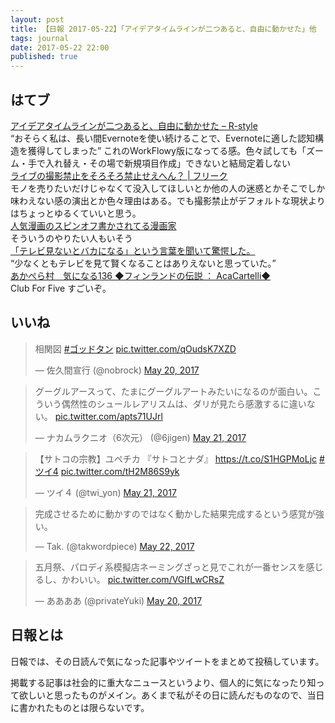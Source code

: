 ```yaml
---
layout: post
title: 【日報 2017-05-22】「アイデアタイムラインが二つあると、自由に動かせた」他
tags: journal
date: 2017-05-22 22:00
published: true
---
```



## はてブ

<div class="news"><a href="http://rashita.net/blog/?p=22104" target="_blank">アイデアタイムラインが二つあると、自由に動かせた – R-style</a>
<div class="newscomme">“おそらく私は、長い間Evernoteを使い続けることで、Evernoteに適した認知構造を獲得してしまった” これのWorkFlowy版になってる感。色々試しても「ズーム・手で入れ替え・その場で新規項目作成」できないと結局定着しない
</div>
</div>

<div class="news"><a href="http://gakkimania.jp/freak/109" target="_blank">ライブの撮影禁止をそろそろ禁止せえへん？ | フリーク</a>
<div class="newscomme">モノを売りたいだけじゃなくて没入してほしいとか他の人の迷惑とかそこでしか味わえない感の演出とか色々理由はある。でも撮影禁止がデフォルトな現状よりはちょっとゆるくていいと思う。
</div>
</div>

<div class="news"><a href="http://anond.hatelabo.jp/20170519231538" target="_blank">人気漫画のスピンオフ書かされてる漫画家</a>
<div class="newscomme">そういうのやりたい人もいそう
</div>
</div>

<div class="news"><a href="http://anond.hatelabo.jp/20170514161530" target="_blank">「テレビ見ないとバカになる」という言葉を聞いて驚愕した。</a>
<div class="newscomme">“少なくともテレビを見て賢くなることはありえないと思っていた。”
</div>
</div>

<div class="news"><a href="http://acappellavillage.blog103.fc2.com/blog-entry-1929.html" target="_blank">あかぺら村　気になる136 ◆フィンランドの伝説 ： AcaCartelli◆</a>
<div class="newscomme">Club For Five すごいぞ。
</div>
</div>


## いいね

 <blockquote class="twitter-tweet"><p lang="ja" dir="ltr">相関図 <a href="https://twitter.com/hashtag/%E3%82%B4%E3%83%83%E3%83%89%E3%82%BF%E3%83%B3?src=hash">#ゴッドタン</a> <a href="https://t.co/qOudsK7XZD">pic.twitter.com/qOudsK7XZD</a></p>&mdash; 佐久間宣行 (@nobrock) <a href="https://twitter.com/nobrock/status/865972514228281344">May 20, 2017</a></blockquote>
<script async src="//platform.twitter.com/widgets.js" charset="utf-8"></script> 
 
 
<blockquote class="twitter-tweet"><p lang="ja" dir="ltr">グーグルアースって、たまにグーグルアートみたいになるのが面白い。こういう偶然性のシュールレアリスムは、ダリが見たら感激するに違いない。 <a href="https://t.co/apts71UJrl">pic.twitter.com/apts71UJrl</a></p>&mdash; ナカムラクニオ（6次元） (@6jigen) <a href="https://twitter.com/6jigen/status/866195050606116866">May 21, 2017</a></blockquote>
<script async src="//platform.twitter.com/widgets.js" charset="utf-8"></script> 
 
 
<blockquote class="twitter-tweet"><p lang="ja" dir="ltr">【サトコの宗教】ユペチカ 『サトコとナダ』 <a href="https://t.co/S1HGPMoLjc">https://t.co/S1HGPMoLjc</a> <a href="https://twitter.com/hashtag/%E3%83%84%E3%82%A44?src=hash">#ツイ4</a> <a href="https://t.co/tH2M86S9yk">pic.twitter.com/tH2M86S9yk</a></p>&mdash; ツイ４ (@twi_yon) <a href="https://twitter.com/twi_yon/status/866217015123427328">May 21, 2017</a></blockquote>
<script async src="//platform.twitter.com/widgets.js" charset="utf-8"></script> 
 
 
<blockquote class="twitter-tweet"><p lang="ja" dir="ltr">完成させるために動かすのではなく動かした結果完成するという感覚が強い。</p>&mdash; Tak. (@takwordpiece) <a href="https://twitter.com/takwordpiece/status/866594772907053056">May 22, 2017</a></blockquote>
<script async src="//platform.twitter.com/widgets.js" charset="utf-8"></script> 
 
 
<blockquote class="twitter-tweet"><p lang="ja" dir="ltr">五月祭、パロディ系模擬店ネーミングざっと見でこれが一番センスを感じるし、かわいい。 <a href="https://t.co/VGIfLwCRsZ">pic.twitter.com/VGIfLwCRsZ</a></p>&mdash; ああああ (@privateYuki) <a href="https://twitter.com/privateYuki/status/865809805566296064">May 20, 2017</a></blockquote>
<script async src="//platform.twitter.com/widgets.js" charset="utf-8"></script> 
 

## 日報とは

日報では、その日読んで気になった記事やツイートをまとめて投稿しています。

掲載する記事は社会的に重大なニュースというより、個人的に気になったり知って欲しいと思ったものがメイン。あくまで私がその日に読んだものなので、当日に書かれたものとは限らないです。